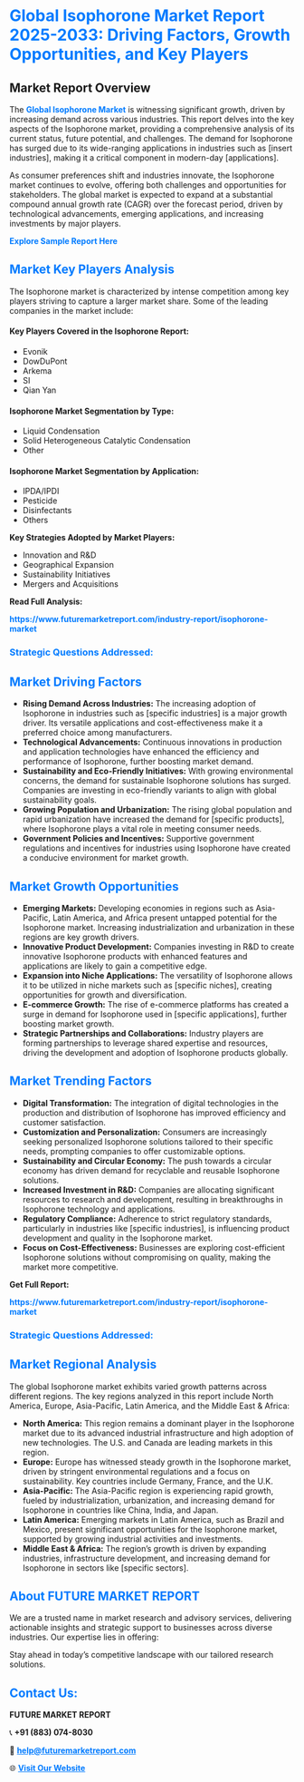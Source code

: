 <h1 style="color: #007BFF;">Global Isophorone Market Report 2025-2033: Driving Factors, Growth Opportunities, and Key Players</h1>

<section id="overview">
<h2>Market Report Overview</h2>
<p>The <a href="https://www.futuremarketreport.com/industry-report/isophorone-market" style="color: #007BFF; text-decoration: none;"><strong>Global Isophorone Market</strong></a> is witnessing significant growth, driven by increasing demand across various industries. This report delves into the key aspects of the Isophorone market, providing a comprehensive analysis of its current status, future potential, and challenges. The demand for Isophorone has surged due to its wide-ranging applications in industries such as [insert industries], making it a critical component in modern-day [applications].</p>
<p>As consumer preferences shift and industries innovate, the Isophorone market continues to evolve, offering both challenges and opportunities for stakeholders. The global market is expected to expand at a substantial compound annual growth rate (CAGR) over the forecast period, driven by technological advancements, emerging applications, and increasing investments by major players.</p>
</section>

<section id="overview">
<p><a href="https://www.futuremarketreport.com/request-sample/reportId=26600" style="color: #007BFF; text-decoration: none;"><strong>Explore Sample Report Here</strong></a></p>
</section>

<section id="key-players">
<h2 style="color: #007BFF;">Market Key Players Analysis</h2>
<p>The Isophorone market is characterized by intense competition among key players striving to capture a larger market share. Some of the leading companies in the market include:</p>
<h4>Key Players Covered in the Isophorone Report:</h4>
<ul><li>Evonik</li><li>DowDuPont</li><li>Arkema</li><li>SI</li><li>Qian Yan</li></ul>
<h4>Isophorone Market Segmentation by Type:</h4>
<ul><li>Liquid Condensation</li><li>Solid Heterogeneous Catalytic Condensation</li><li>Other</li></ul>

<h4>Isophorone Market Segmentation by Application:</h4>
<ul><li>IPDA/IPDI</li><li>Pesticide</li><li>Disinfectants</li><li>Others</li></ul>
<p><strong>Key Strategies Adopted by Market Players:</strong></p>
<ul>
<li>Innovation and R&D</li>
<li>Geographical Expansion</li>
<li>Sustainability Initiatives</li>
<li>Mergers and Acquisitions</li>
</ul>
</section>

<section>
<p><strong>Read Full Analysis: </strong></p><a href="https://www.futuremarketreport.com/industry-report/isophorone-market" style="color: #007BFF; text-decoration: none;"><strong>https://www.futuremarketreport.com/industry-report/isophorone-market</strong></a>
<h3 style="color: #007BFF;">Strategic Questions Addressed:</h3>
</section>

<section id="driving-factors">
<h2 style="color: #007BFF;">Market Driving Factors</h2>
<ul>
<li><strong>Rising Demand Across Industries:</strong> The increasing adoption of Isophorone in industries such as [specific industries] is a major growth driver. Its versatile applications and cost-effectiveness make it a preferred choice among manufacturers.</li>
<li><strong>Technological Advancements:</strong> Continuous innovations in production and application technologies have enhanced the efficiency and performance of Isophorone, further boosting market demand.</li>
<li><strong>Sustainability and Eco-Friendly Initiatives:</strong> With growing environmental concerns, the demand for sustainable Isophorone solutions has surged. Companies are investing in eco-friendly variants to align with global sustainability goals.</li>
<li><strong>Growing Population and Urbanization:</strong> The rising global population and rapid urbanization have increased the demand for [specific products], where Isophorone plays a vital role in meeting consumer needs.</li>
<li><strong>Government Policies and Incentives:</strong> Supportive government regulations and incentives for industries using Isophorone have created a conducive environment for market growth.</li>
</ul>
</section>

<section id="growth-opportunities">
<h2 style="color: #007BFF;">Market Growth Opportunities</h2>
<ul>
<li><strong>Emerging Markets:</strong> Developing economies in regions such as Asia-Pacific, Latin America, and Africa present untapped potential for the Isophorone market. Increasing industrialization and urbanization in these regions are key growth drivers.</li>
<li><strong>Innovative Product Development:</strong> Companies investing in R&D to create innovative Isophorone products with enhanced features and applications are likely to gain a competitive edge.</li>
<li><strong>Expansion into Niche Applications:</strong> The versatility of Isophorone allows it to be utilized in niche markets such as [specific niches], creating opportunities for growth and diversification.</li>
<li><strong>E-commerce Growth:</strong> The rise of e-commerce platforms has created a surge in demand for Isophorone used in [specific applications], further boosting market growth.</li>
<li><strong>Strategic Partnerships and Collaborations:</strong> Industry players are forming partnerships to leverage shared expertise and resources, driving the development and adoption of Isophorone products globally.</li>
</ul>
</section>

<section id="trending-factors">
<h2 style="color: #007BFF;">Market Trending Factors</h2>
<ul>
<li><strong>Digital Transformation:</strong> The integration of digital technologies in the production and distribution of Isophorone has improved efficiency and customer satisfaction.</li>
<li><strong>Customization and Personalization:</strong> Consumers are increasingly seeking personalized Isophorone solutions tailored to their specific needs, prompting companies to offer customizable options.</li>
<li><strong>Sustainability and Circular Economy:</strong> The push towards a circular economy has driven demand for recyclable and reusable Isophorone solutions.</li>
<li><strong>Increased Investment in R&D:</strong> Companies are allocating significant resources to research and development, resulting in breakthroughs in Isophorone technology and applications.</li>
<li><strong>Regulatory Compliance:</strong> Adherence to strict regulatory standards, particularly in industries like [specific industries], is influencing product development and quality in the Isophorone market.</li>
<li><strong>Focus on Cost-Effectiveness:</strong> Businesses are exploring cost-efficient Isophorone solutions without compromising on quality, making the market more competitive.</li>
</ul>
</section>

<section>
<p><strong>Get Full Report: </strong></p><a href="https://www.futuremarketreport.com/industry-report/isophorone-market" style="color: #007BFF; text-decoration: none;"><strong>https://www.futuremarketreport.com/industry-report/isophorone-market</strong></a>
<h3 style="color: #007BFF;">Strategic Questions Addressed:</h3>
</section>


<section id="regional-analysis">
<h2 style="color: #007BFF;">Market Regional Analysis</h2>
<p>The global Isophorone market exhibits varied growth patterns across different regions. The key regions analyzed in this report include North America, Europe, Asia-Pacific, Latin America, and the Middle East & Africa:</p>
<ul>
<li><strong>North America:</strong> This region remains a dominant player in the Isophorone market due to its advanced industrial infrastructure and high adoption of new technologies. The U.S. and Canada are leading markets in this region.</li>
<li><strong>Europe:</strong> Europe has witnessed steady growth in the Isophorone market, driven by stringent environmental regulations and a focus on sustainability. Key countries include Germany, France, and the U.K.</li>
<li><strong>Asia-Pacific:</strong> The Asia-Pacific region is experiencing rapid growth, fueled by industrialization, urbanization, and increasing demand for Isophorone in countries like China, India, and Japan.</li>
<li><strong>Latin America:</strong> Emerging markets in Latin America, such as Brazil and Mexico, present significant opportunities for the Isophorone market, supported by growing industrial activities and investments.</li>
<li><strong>Middle East & Africa:</strong> The region’s growth is driven by expanding industries, infrastructure development, and increasing demand for Isophorone in sectors like [specific sectors].</li>
</ul>
</section>

<footer>
<h2 style="color: #007BFF;">About FUTURE MARKET REPORT</h2>
<p>We are a trusted name in market research and advisory services, delivering actionable insights and strategic support to businesses across diverse industries. Our expertise lies in offering:</p>

<p>Stay ahead in today’s competitive landscape with our tailored research solutions.</p>

<h2 style="color: #007BFF;">Contact Us:</h2>
<p><strong>FUTURE MARKET REPORT</strong></p>
<p>📞 <strong>+91 (883) 074-8030</strong></p>
<p>📧 <strong><a href="mailto:help@futuremarketreport.com" style="color: #007BFF;">help@futuremarketreport.com</a></strong></p>
<p>🌐 <strong><a href="https://www.futuremarketreport.com/" style="color: #007BFF;">Visit Our Website</a></strong></p>
</footer>